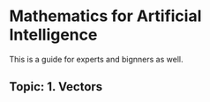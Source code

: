# Mathematics for Artificial Intelligence

This is a guide  for experts and bignners as well. 

## Topic:  1. Vectors 